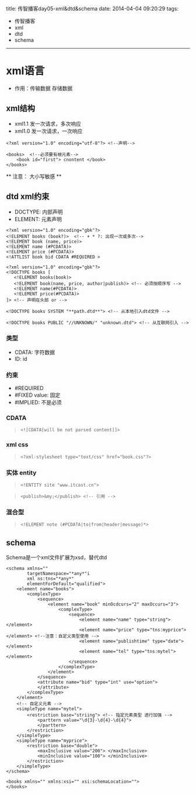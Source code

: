 title: 传智播客day05-xml&dtd&schema
date: 2014-04-04 09:20:29
tags:
- 传智播客
- xml
- dtd
- schema
---

# xml语言 #
* 作用：传输数据 存储数据

## xml结构 ##
* xml1.1 发一次请求，多次响应
* xml1.0 发一次请求，一次响应
~~~~~~xml:
<?xml version="1.0" encoding="utf-8"?> <!--声明-->

<books>  <!--必须要有根元素-->
    <book id="first"> cnontent </book>
</books>
~~~~~~
** 注意： 大小写敏感 **

## dtd xml约束 ##
* DOCTYPE: 内部声明
* ELEMENT: 元素声明

~~~~~~dtd:
<?xml version="1.0" encoding="gbk"?>
<!ELEMENT books (book?)>  <!-- + * ?: 出现一次或多次-->
<!ELEMENT book (name, price)>
<!ELEMENT name (#PCDATA)>
<!ELEMENT price (#PCDATA)>
<!ATTLIST book bid CDATA #REQUIRED >
~~~~~~

~~~~~~xml:
<?xml version="1.0" encoding="gbk"?>
<!DOCTYPE books [
   <!ELEMENT books(book)>
   <!ELEMENT book(name, price, author|publish)> <!-- 必须按顺序写 -->
   <!ELEMENT name(#PCDATA)>
   <!ELEMENT price(#PCDATA)>
]> <!-- 声明在头部 or -->

<!DOCTYPE books SYSTEM "**path.dtd**"> <!-- 从本地引入dtd文件 -->

<!DOCTYPE books PUBLIC "//UNKNOWN/" "unknown.dtd"> <!-- 从互联网引入 -->
~~~~~~
### 类型 ###
* CDATA: 字符数据
* ID: id

### 约束 ###
* \#REQUIRED
* \#FIXED value: 固定
* \#IMPLIED: 不是必须

### CDATA ###
> `<![CDATA[will be not parsed content]]>`


### xml css ###

> `<?xml-stylesheet type="text/css" href="book.css"?>`


### 实体 entity ###

> `<!ENTITY site "www.itcast.cn">`


> `<publish>&my;</publish> <!-- 引用 --> `

### 混合型 ###

> `<!ELEMENT note (#PCDATA|to|from|header|message)*>`

## schema ##

Schema是一个xml文件扩展为xsd，替代dtd

~~~~~~
<schema xmlns=""
        targetNamespace="*any*"i
        xml ns:tns="*any*"
        elementForDefault="qualified">
    <element name="books">
        <complexType>
            <sequence>
                <element name="book" minOcdcurs="2" maxOccurs="3">
                    <complexType>
                        <sequence>
                            <element name="name" type="string"> </element>
                            <element name="price" type="tns:myprice"> </element> <!--注意：自定义类型使用 -->
                            <element name="publishtime" type="date"> </element>
                            <element name="tel" type="tns:mytel"> </element>
                        </sequence>
                    </complexType>
                </element>
            </sequence>
            <attribute name="bid" type="int" use="option">
            </attribute>
        </complexType>
    </element>
    <!-- 自定义元素 -->
    <simpleType name="mytel">
        <restriction base="striing"> <!-- 指定元素类型 进行加强 -->
            <parttern value="\d{3}-\d{4}-\d{4}">
            </parttern>
        </restriction>
    </simpleType>
    <simpleType name="myprice">
        <restriction base="double">
            <maxInclusive value="200"> </maxInclusive>
            <minInclusive value="100"> </minInclusive>
        </restriction>
    </simpleType>
</schema>

~~~~~~

~~~~~~
<books xmlns="" xmlns:xsi="" xsi:schemaLocation="">
</books>
~~~~~~
